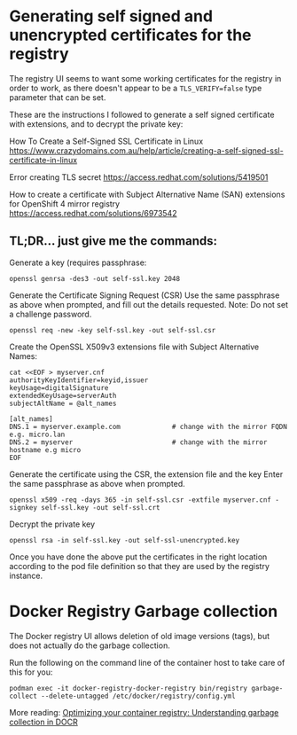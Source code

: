 # Generating self signed and unencrypted certificates for the registry

The registry UI seems to want some working certificates for the registry in order to work, as there doesn't appear to be a `TLS_VERIFY=false` type parameter that can be set.

These are the instructions I followed to generate a self signed certificate with extensions, and to decrypt the private key:

How To Create a Self-Signed SSL Certificate in Linux
https://www.crazydomains.com.au/help/article/creating-a-self-signed-ssl-certificate-in-linux

Error creating TLS secret
https://access.redhat.com/solutions/5419501

How to create a certificate with Subject Alternative Name (SAN) extensions for OpenShift 4 mirror registry
https://access.redhat.com/solutions/6973542

## TL;DR... just give me the commands:

Generate a key (requires passphrase:
```
openssl genrsa -des3 -out self-ssl.key 2048
```

Generate the Certificate Signing Request (CSR)
Use the same passphrase as above when prompted, and fill out the details requested.
Note: Do not set a challenge password.
```
openssl req -new -key self-ssl.key -out self-ssl.csr
```

Create the OpenSSL X509v3 extensions file with Subject Alternative Names:
```
cat <<EOF > myserver.cnf
authorityKeyIdentifier=keyid,issuer
keyUsage=digitalSignature
extendedKeyUsage=serverAuth
subjectAltName = @alt_names

[alt_names]
DNS.1 = myserver.example.com             # change with the mirror FQDN e.g. micro.lan
DNS.2 = myserver                         # change with the mirror hostname e.g micro
EOF
```

Generate the certificate using the CSR, the extension file and the key
Enter the same passphrase as above when prompted.
```
openssl x509 -req -days 365 -in self-ssl.csr -extfile myserver.cnf -signkey self-ssl.key -out self-ssl.crt
```

Decrypt the private key
```
openssl rsa -in self-ssl.key -out self-ssl-unencrypted.key
```

Once you have done the above put the certificates in the right location according to the pod file definition so that they are used by the registry instance.

# Docker Registry Garbage collection

The Docker registry UI allows deletion of old image versions (tags), but does not actually do the garbage collection.

Run the following on the command line of the container host to take care of this for you:

```
podman exec -it docker-registry-docker-registry bin/registry garbage-collect --delete-untagged /etc/docker/registry/config.yml
```

More reading: [Optimizing your container registry: Understanding garbage collection in DOCR](https://www.digitalocean.com/blog/garbage-collection-digitalocean-container-registry)

